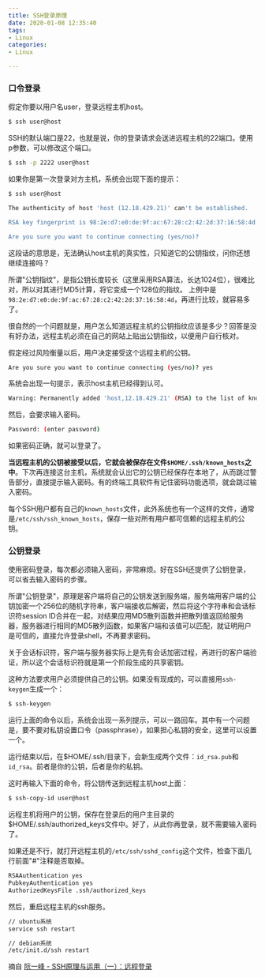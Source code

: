 ```yaml
---
title: SSH登录原理
date: 2020-01-08 12:35:40
tags:
- Linux
categories:
- Linux

---
```


### 口令登录

假定你要以用户名user，登录远程主机host。

```bash
$ ssh user@host
```

SSH的默认端口是22，也就是说，你的登录请求会送进远程主机的22端口。使用p参数，可以修改这个端口。

```bash
$ ssh -p 2222 user@host
```

如果你是第一次登录对方主机，系统会出现下面的提示：


``` bash
$ ssh user@host

The authenticity of host 'host (12.18.429.21)' can't be established.

RSA key fingerprint is 98:2e:d7:e0:de:9f:ac:67:28:c2:42:2d:37:16:58:4d.

Are you sure you want to continue connecting (yes/no)?
```

这段话的意思是，无法确认host主机的真实性，只知道它的公钥指纹，问你还想继续连接吗？

所谓"公钥指纹"，是指公钥长度较长（这里采用RSA算法，长达1024位），很难比对，所以对其进行MD5计算，将它变成一个128位的指纹。
上例中是`98:2e:d7:e0:de:9f:ac:67:28:c2:42:2d:37:16:58:4d`，再进行比较，就容易多了。

很自然的一个问题就是，用户怎么知道远程主机的公钥指纹应该是多少？回答是没有好办法，远程主机必须在自己的网站上贴出公钥指纹，以便用户自行核对。

假定经过风险衡量以后，用户决定接受这个远程主机的公钥。

```bash
Are you sure you want to continue connecting (yes/no)? yes
```

系统会出现一句提示，表示host主机已经得到认可。

```bash 
Warning: Permanently added 'host,12.18.429.21' (RSA) to the list of known hosts.
```

然后，会要求输入密码。

```bash
Password: (enter password)
```

如果密码正确，就可以登录了。

**当远程主机的公钥被接受以后，它就会被保存在文件`$HOME/.ssh/known_hosts`之中**。下次再连接这台主机，系统就会认出它的公钥已经保存在本地了，从而跳过警告部分，直接提示输入密码。有的终端工具软件有记住密码功能选项，就会跳过输入密码。

每个SSH用户都有自己的`known_hosts`文件，此外系统也有一个这样的文件，通常是`/etc/ssh/ssh_known_hosts`，保存一些对所有用户都可信赖的远程主机的公钥。

### 公钥登录

使用密码登录，每次都必须输入密码，非常麻烦。好在SSH还提供了公钥登录，可以省去输入密码的步骤。

所谓"公钥登录"，原理是客户端将自己的公钥发送到服务端，服务端用客户端的公钥加密一个256位的随机字符串，客户端接收后解密，然后将这个字符串和会话标识符session ID合并在一起，对结果应用MD5散列函数并把散列值返回给服务器，服务器进行相同的MD5散列函数，如果客户端和该值可以匹配，就证明用户是可信的，直接允许登录shell，不再要求密码。

关于会话标识符，客户端与服务器实际上是先有会话加密过程，再进行的客户端验证，所以这个会话标识符就是第一个阶段生成的共享密钥。

这种方法要求用户必须提供自己的公钥。如果没有现成的，可以直接用`ssh-keygen`生成一个：

```bash
$ ssh-keygen
```

运行上面的命令以后，系统会出现一系列提示，可以一路回车。其中有一个问题是，要不要对私钥设置口令（passphrase），如果担心私钥的安全，这里可以设置一个。

运行结束以后，在$HOME/.ssh/目录下，会新生成两个文件：`id_rsa.pub`和`id_rsa`。前者是你的公钥，后者是你的私钥。

这时再输入下面的命令，将公钥传送到远程主机host上面：

```bash
$ ssh-copy-id user@host
```

远程主机将用户的公钥，保存在登录后的用户主目录的$HOME/.ssh/authorized_keys文件中。好了，从此你再登录，就不需要输入密码了。

如果还是不行，就打开远程主机的`/etc/ssh/sshd_config`这个文件，检查下面几行前面"#"注释是否取掉。

```bash
RSAAuthentication yes
PubkeyAuthentication yes
AuthorizedKeysFile .ssh/authorized_keys
```

然后，重启远程主机的ssh服务。

```bash
// ubuntu系统
service ssh restart

// debian系统
/etc/init.d/ssh restart
```

摘自  [阮一峰 - SSH原理与运用（一）：远程登录](http://www.ruanyifeng.com/blog/2011/12/ssh_remote_login.html)